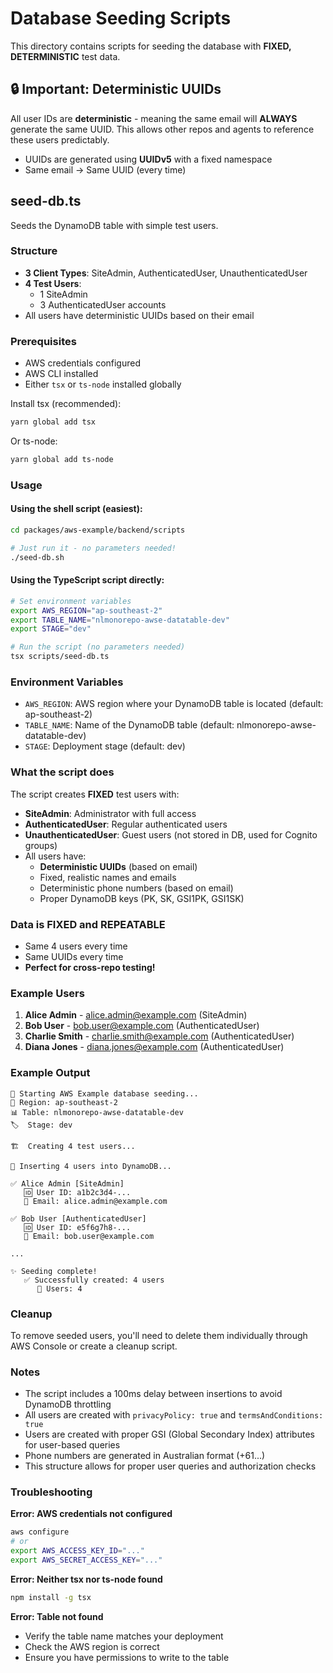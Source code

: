 # Database Seeding Scripts

This directory contains scripts for seeding the database with **FIXED, DETERMINISTIC** test data.

## 🔒 Important: Deterministic UUIDs

All user IDs are **deterministic** - meaning the same email will **ALWAYS** generate the same UUID. This allows other repos and agents to reference these users predictably.

- UUIDs are generated using **UUIDv5** with a fixed namespace
- Same email → Same UUID (every time)

## seed-db.ts

Seeds the DynamoDB table with simple test users.

### Structure

- **3 Client Types**: SiteAdmin, AuthenticatedUser, UnauthenticatedUser
- **4 Test Users**:
  - 1 SiteAdmin
  - 3 AuthenticatedUser accounts
- All users have deterministic UUIDs based on their email

### Prerequisites

- AWS credentials configured
- AWS CLI installed
- Either `tsx` or `ts-node` installed globally

Install tsx (recommended):

```bash
yarn global add tsx
```

Or ts-node:

```bash
yarn global add ts-node
```

### Usage

#### Using the shell script (easiest):

```bash
cd packages/aws-example/backend/scripts

# Just run it - no parameters needed!
./seed-db.sh
```

#### Using the TypeScript script directly:

```bash
# Set environment variables
export AWS_REGION="ap-southeast-2"
export TABLE_NAME="nlmonorepo-awse-datatable-dev"
export STAGE="dev"

# Run the script (no parameters needed)
tsx scripts/seed-db.ts
```

### Environment Variables

- `AWS_REGION`: AWS region where your DynamoDB table is located (default: ap-southeast-2)
- `TABLE_NAME`: Name of the DynamoDB table (default: nlmonorepo-awse-datatable-dev)
- `STAGE`: Deployment stage (default: dev)

### What the script does

The script creates **FIXED** test users with:

- **SiteAdmin**: Administrator with full access
- **AuthenticatedUser**: Regular authenticated users
- **UnauthenticatedUser**: Guest users (not stored in DB, used for Cognito groups)
- All users have:
  - **Deterministic UUIDs** (based on email)
  - Fixed, realistic names and emails
  - Deterministic phone numbers (based on email)
  - Proper DynamoDB keys (PK, SK, GSI1PK, GSI1SK)

### Data is FIXED and REPEATABLE

- Same 4 users every time
- Same UUIDs every time
- **Perfect for cross-repo testing!**

### Example Users

1. **Alice Admin** - alice.admin@example.com (SiteAdmin)
2. **Bob User** - bob.user@example.com (AuthenticatedUser)
3. **Charlie Smith** - charlie.smith@example.com (AuthenticatedUser)
4. **Diana Jones** - diana.jones@example.com (AuthenticatedUser)

### Example Output

```
🌱 Starting AWS Example database seeding...
📍 Region: ap-southeast-2
📊 Table: nlmonorepo-awse-datatable-dev
🏷️  Stage: dev

🏗️  Creating 4 test users...

💾 Inserting 4 users into DynamoDB...

✅ Alice Admin [SiteAdmin]
   🆔 User ID: a1b2c3d4-...
   📧 Email: alice.admin@example.com

✅ Bob User [AuthenticatedUser]
   🆔 User ID: e5f6g7h8-...
   📧 Email: bob.user@example.com

...

✨ Seeding complete!
   ✅ Successfully created: 4 users
      👥 Users: 4
```

### Cleanup

To remove seeded users, you'll need to delete them individually through AWS Console or create a cleanup script.

### Notes

- The script includes a 100ms delay between insertions to avoid DynamoDB throttling
- All users are created with `privacyPolicy: true` and `termsAndConditions: true`
- Users are created with proper GSI (Global Secondary Index) attributes for user-based queries
- Phone numbers are generated in Australian format (+61...)
- This structure allows for proper user queries and authorization checks

### Troubleshooting

**Error: AWS credentials not configured**

```bash
aws configure
# or
export AWS_ACCESS_KEY_ID="..."
export AWS_SECRET_ACCESS_KEY="..."
```

**Error: Neither tsx nor ts-node found**

```bash
npm install -g tsx
```

**Error: Table not found**

- Verify the table name matches your deployment
- Check the AWS region is correct
- Ensure you have permissions to write to the table
